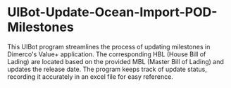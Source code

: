 # UIBot-Update-Ocean-Import-POD-Milestones
This UIBot program streamlines the process of updating milestones in Dimerco's Value+ application. The corresponding HBL (House Bill of Lading) are located based on the provided MBL (Master Bill of Lading) and updates the release date. The program keeps track of update status, recording it accurately in an excel file for easy reference.
